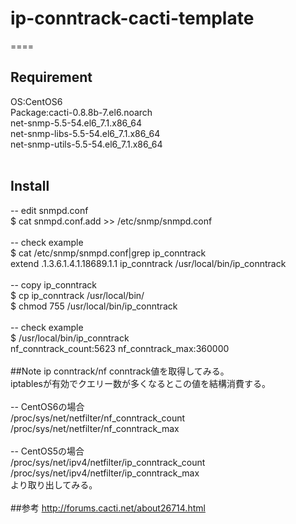 # ip-conntrack-cacti-template

====
<br>
## Requirement<br>
OS:CentOS6<br>
Package:cacti-0.8.8b-7.el6.noarch<br>
net-snmp-5.5-54.el6_7.1.x86_64<br>
net-snmp-libs-5.5-54.el6_7.1.x86_64<br>
net-snmp-utils-5.5-54.el6_7.1.x86_64<br>
<br>
## Install<br>
-- edit snmpd.conf<br>
$ cat snmpd.conf.add >> /etc/snmp/snmpd.conf<br>
<br>
-- check example<br>
$ cat /etc/snmp/snmpd.conf|grep ip_conntrack<br>
extend .1.3.6.1.4.1.18689.1.1 ip_conntrack /usr/local/bin/ip_conntrack<br>
<br>
-- copy ip_conntrack<br>
$ cp ip_conntrack /usr/local/bin/<br>
$ chmod 755 /usr/local/bin/ip_conntrack<br>
<br>
-- check example<br>
$ /usr/local/bin/ip_conntrack<br>
nf_conntrack_count:5623 nf_conntrack_max:360000<br>
<br>
##Note
ip conntrack/nf conntrack値を取得してみる。<br>
iptablesが有効でクエリー数が多くなるとこの値を結構消費する。<br>
<br>
-- CentOS6の場合<br>
/proc/sys/net/netfilter/nf_conntrack_count<br>
/proc/sys/net/netfilter/nf_conntrack_max<br>
<br>
-- CentOS5の場合<br>
/proc/sys/net/ipv4/netfilter/ip_conntrack_count<br>
/proc/sys/net/ipv4/netfilter/ip_conntrack_max<br>
より取り出してみる。<br>
<br>
##参考
http://forums.cacti.net/about26714.html
